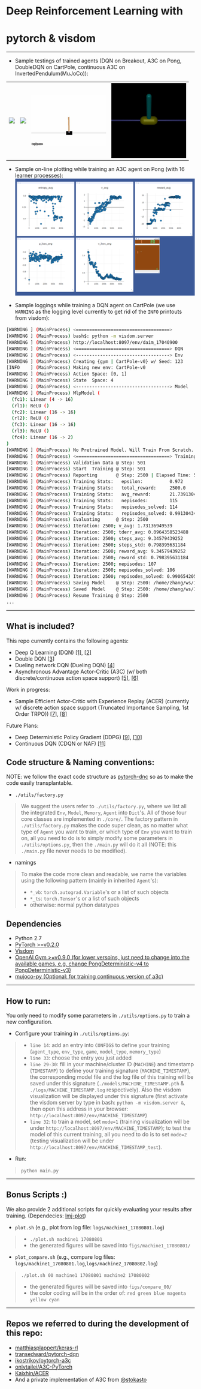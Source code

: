 # **Deep Reinforcement Learning** with
# **pytorch** & **visdom**
*******


* Sample testings of trained agents (DQN on Breakout, A3C on Pong, DoubleDQN on CartPole, continuous A3C on InvertedPendulum(MuJoCo)):
<table>
  <tr>
    <td><img src="/assets/breakout.gif?raw=true" width="200"></td>
    <td><img src="/assets/a3c_pong.gif?raw=true" width="200"></td>
    <td><img src="/assets/cartpole.gif?raw=true" width="200"></td>
    <td><img src="/assets/a3c_con.gif?raw=true" width="200"></td>
  </tr>
</table>

* Sample on-line plotting while training an A3C agent on Pong (with 16 learner processes):
![a3c_pong_plot](/assets/a3c_pong.png)

* Sample loggings while training a DQN agent on CartPole (we use ```WARNING``` as the logging level currently to get rid of the ```INFO``` printouts from visdom):
```bash
[WARNING ] (MainProcess) <===================================>
[WARNING ] (MainProcess) bash$: python -m visdom.server
[WARNING ] (MainProcess) http://localhost:8097/env/daim_17040900
[WARNING ] (MainProcess) <===================================> DQN
[WARNING ] (MainProcess) <-----------------------------------> Env
[WARNING ] (MainProcess) Creating {gym | CartPole-v0} w/ Seed: 123
[INFO    ] (MainProcess) Making new env: CartPole-v0
[WARNING ] (MainProcess) Action Space: [0, 1]
[WARNING ] (MainProcess) State  Space: 4
[WARNING ] (MainProcess) <-----------------------------------> Model
[WARNING ] (MainProcess) MlpModel (
  (fc1): Linear (4 -> 16)
  (rl1): ReLU ()
  (fc2): Linear (16 -> 16)
  (rl2): ReLU ()
  (fc3): Linear (16 -> 16)
  (rl3): ReLU ()
  (fc4): Linear (16 -> 2)
)
[WARNING ] (MainProcess) No Pretrained Model. Will Train From Scratch.
[WARNING ] (MainProcess) <===================================> Training ...
[WARNING ] (MainProcess) Validation Data @ Step: 501
[WARNING ] (MainProcess) Start  Training @ Step: 501
[WARNING ] (MainProcess) Reporting       @ Step: 2500 | Elapsed Time: 5.32397913933
[WARNING ] (MainProcess) Training Stats:   epsilon:          0.972
[WARNING ] (MainProcess) Training Stats:   total_reward:     2500.0
[WARNING ] (MainProcess) Training Stats:   avg_reward:       21.7391304348
[WARNING ] (MainProcess) Training Stats:   nepisodes:        115
[WARNING ] (MainProcess) Training Stats:   nepisodes_solved: 114
[WARNING ] (MainProcess) Training Stats:   repisodes_solved: 0.991304347826
[WARNING ] (MainProcess) Evaluating      @ Step: 2500
[WARNING ] (MainProcess) Iteration: 2500; v_avg: 1.73136949539
[WARNING ] (MainProcess) Iteration: 2500; tderr_avg: 0.0964358523488
[WARNING ] (MainProcess) Iteration: 2500; steps_avg: 9.34579439252
[WARNING ] (MainProcess) Iteration: 2500; steps_std: 0.798395631184
[WARNING ] (MainProcess) Iteration: 2500; reward_avg: 9.34579439252
[WARNING ] (MainProcess) Iteration: 2500; reward_std: 0.798395631184
[WARNING ] (MainProcess) Iteration: 2500; nepisodes: 107
[WARNING ] (MainProcess) Iteration: 2500; nepisodes_solved: 106
[WARNING ] (MainProcess) Iteration: 2500; repisodes_solved: 0.990654205607
[WARNING ] (MainProcess) Saving Model    @ Step: 2500: /home/zhang/ws/17_ws/pytorch-rl/models/daim_17040900.pth ...
[WARNING ] (MainProcess) Saved  Model    @ Step: 2500: /home/zhang/ws/17_ws/pytorch-rl/models/daim_17040900.pth.
[WARNING ] (MainProcess) Resume Training @ Step: 2500
...
```
*******


## What is included?
This repo currently contains the following agents:

- Deep Q Learning (DQN) [[1]](http://arxiv.org/abs/1312.5602), [[2]](http://home.uchicago.edu/~arij/journalclub/papers/2015_Mnih_et_al.pdf)
- Double DQN [[3]](http://arxiv.org/abs/1509.06461)
- Dueling network DQN (Dueling DQN) [[4]](https://arxiv.org/abs/1511.06581)
- Asynchronous Advantage Actor-Critic (A3C) (w/ both discrete/continuous action space support) [[5]](https://arxiv.org/abs/1602.01783), [[6]](https://arxiv.org/abs/1506.02438)

Work in progress:
- Sample Efficient Actor-Critic with Experience Replay (ACER) (currently w/ discrete action space support (Truncated Importance Sampling, 1st Order TRPO)) [[7]](https://arxiv.org/abs/1611.01224), [[8]](https://arxiv.org/abs/1606.02647)

Future Plans:
- Deep Deterministic Policy Gradient (DDPG) [[9]](http://arxiv.org/abs/1509.02971), [[10]](http://proceedings.mlr.press/v32/silver14.pdf)
- Continuous DQN (CDQN or NAF) [[11]](http://arxiv.org/abs/1603.00748)


## Code structure & Naming conventions:
NOTE: we follow the exact code structure as [pytorch-dnc](https://github.com/jingweiz/pytorch-dnc) so as to make the code easily transplantable.
* ```./utils/factory.py```
> We suggest the users refer to ```./utils/factory.py```,
 where we list all the integrated ```Env```, ```Model```,
 ```Memory```, ```Agent``` into ```Dict```'s.
 All of those four core classes are implemented in ```./core/```.
 The factory pattern in ```./utils/factory.py``` makes the code super clean,
 as no matter what type of ```Agent``` you want to train,
 or which type of ```Env``` you want to train on,
 all you need to do is to simply modify some parameters in ```./utils/options.py```,
 then the ```./main.py``` will do it all (NOTE: this ```./main.py``` file never needs to be modified).
* namings
> To make the code more clean and readable, we name the variables using the following pattern (mainly in inherited ```Agent```'s):
> * ```*_vb```: ```torch.autograd.Variable```'s or a list of such objects
> * ```*_ts```: ```torch.Tensor```'s or a list of such objects
> * otherwise: normal python datatypes


## Dependencies
- Python 2.7
- [PyTorch >=v0.2.0](http://pytorch.org/)
- [Visdom](https://github.com/facebookresearch/visdom)
- [OpenAI Gym >=v0.9.0 (for lower versoins, just need to change into the available games, e.g. change PongDeterministic-v4 to PongDeterministic-v3)](https://github.com/openai/gym)
- [mujoco-py (Optional: for training continuous version of a3c)](https://github.com/openai/mujoco-py)
*******


## How to run:
You only need to modify some parameters in ```./utils/options.py``` to train a new configuration.

* Configure your training in ```./utils/options.py```:
> * ```line 14```: add an entry into ```CONFIGS``` to define your training (```agent_type```, ```env_type```, ```game```, ```model_type```, ```memory_type```)
> * ```line 33```: choose the entry you just added
> * ```line 29-30```: fill in your machine/cluster ID (```MACHINE```) and timestamp (```TIMESTAMP```) to define your training signature (```MACHINE_TIMESTAMP```),
 the corresponding model file and the log file of this training will be saved under this signature (```./models/MACHINE_TIMESTAMP.pth``` & ```./logs/MACHINE_TIMESTAMP.log``` respectively).
 Also the visdom visualization will be displayed under this signature (first activate the visdom server by type in bash: ```python -m visdom.server &```, then open this address in your browser: ```http://localhost:8097/env/MACHINE_TIMESTAMP```)
> * ```line 32```: to train a model, set ```mode=1``` (training visualization will be under ```http://localhost:8097/env/MACHINE_TIMESTAMP```); to test the model of this current training, all you need to do is to set ```mode=2``` (testing visualization will be under ```http://localhost:8097/env/MACHINE_TIMESTAMP_test```).

* Run:
> ```python main.py```
*******


## Bonus Scripts :)
We also provide 2 additional scripts for quickly evaluating your results after training. (Dependecies: [lmj-plot](https://github.com/lmjohns3/py-plot))
* ```plot.sh``` (e.g., plot from log file: ```logs/machine1_17080801.log```)
> * ```./plot.sh machine1 17080801```
> * the generated figures will be saved into ```figs/machine1_17080801/```
* ```plot_compare.sh``` (e.g., compare log files: ```logs/machine1_17080801.log```,```logs/machine2_17080802.log```)
> ```./plot.sh 00 machine1 17080801 machine2 17080802```
> * the generated figures will be saved into ```figs/compare_00/```
> * the color coding will be in the order of: ```red green blue magenta yellow cyan```
*******


## Repos we referred to during the development of this repo:
* [matthiasplappert/keras-rl](https://github.com/matthiasplappert/keras-rl)
* [transedward/pytorch-dqn](https://github.com/transedward/pytorch-dqn)
* [ikostrikov/pytorch-a3c](https://github.com/ikostrikov/pytorch-a3c)
* [onlytailei/A3C-PyTorch](https://github.com/onlytailei/A3C-PyTorch)
* [Kaixhin/ACER](https://github.com/Kaixhin/ACER)
* And a private implementation of A3C from [@stokasto](https://github.com/stokasto)
